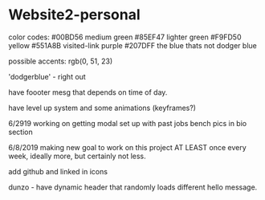 # Website2-personal

color codes:
#00BD56 medium green
#85EF47 lighter green
#F9FD50 yellow
#551A8B visited-link purple
#207DFF the blue thats not dodger blue

possible accents:
rgb(0, 51, 23)


'dodgerblue' - right out

have foooter mesg that depends on time of day.

have level up system and some animations (keyframes?)

6/2919 
    working on getting modal set up with past jobs bench pics in bio section

6/8/2019
    making new goal to work on this project AT LEAST once every week, ideally more, but certainly not less.

add github and linked in icons


dunzo - have dynamic header that randomly loads different hello message.